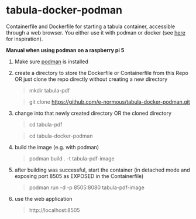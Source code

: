 # tabula-docker-podman
Containerfile and Dockerfile for starting a tabula container, accessible through a web browser. You either use it with podman or docker (see [here](https://github.com/asnelling/tabula-docker/tree/master) for inspiration).

**Manual when using podman on a raspberry pi 5**

1. Make sure [podman](https://podman.io/docs/installation) is installed
2. create a directory to store the Dockerfile or Containerfile from this Repo OR just clone the repo directly without creating a new directory
    > mkdir tabula-pdf
    
    > git clone https://github.com/e-normous/tabula-docker-podman.git
3. change into that newly created directory OR the cloned directory
    > cd tabula-pdf
    
    > cd tabula-docker-podman
4. build the image (e.g. with podman)
    > podman build . -t tabula-pdf-image
5. after building was successful, start the container (in detached mode and exposing port 8505 as EXPOSED in the Containerfile)
    > podman run -d -p 8505:8080 tabula-pdf-image
6. use the web application
    > http://localhost:8505
    
